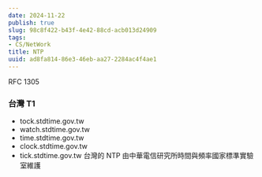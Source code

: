 ```yaml
---
date: 2024-11-22
publish: true
slug: 98c8f422-b43f-4e42-88cd-acb013d24909
tags:
- CS/NetWork
title: NTP
uuid: ad8fa814-86e3-46eb-aa27-2284ac4f4ae1
---
```

RFC 1305

### 台灣 T1

- tock.stdtime.gov.tw
- watch.stdtime.gov.tw
- time.stdtime.gov.tw
- clock.stdtime.gov.tw
- tick.stdtime.gov.tw
  台灣的 NTP 由中華電信研究所時間與頻率國家標準實驗室維護
